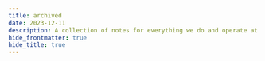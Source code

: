 ```yaml
---
title: archived
date: 2023-12-11
description: A collection of notes for everything we do and operate at Dwarves. This is where we keep our internal notes.
hide_frontmatter: true
hide_title: true
---
```

